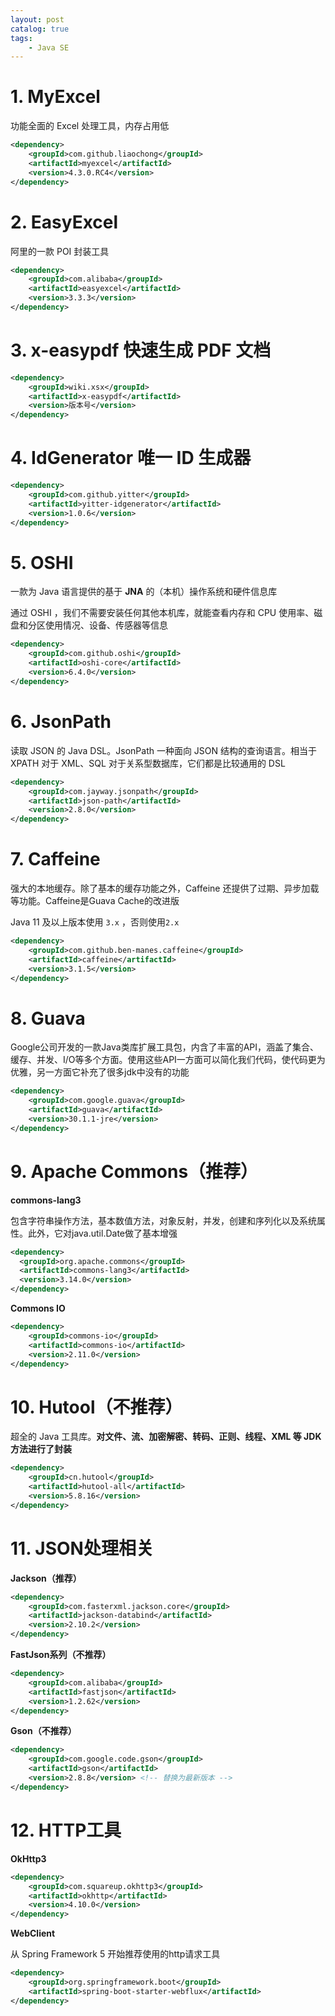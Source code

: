 ```yaml
---
layout: post   	
catalog: true 	
tags:
    - Java SE
---
```




# 1. MyExcel

功能全面的 Excel 处理工具，内存占用低

```xml
<dependency>
    <groupId>com.github.liaochong</groupId>
    <artifactId>myexcel</artifactId>
    <version>4.3.0.RC4</version>
</dependency>
```

# 2. EasyExcel

阿里的一款 POI 封装工具

```xml
<dependency>
    <groupId>com.alibaba</groupId>
    <artifactId>easyexcel</artifactId>
    <version>3.3.3</version>
</dependency>
```

# 3. x-easypdf 快速生成 PDF 文档

```xml
<dependency>
    <groupId>wiki.xsx</groupId>
    <artifactId>x-easypdf</artifactId>
    <version>版本号</version>
</dependency>
```


# 4. IdGenerator 唯一 ID 生成器

```xml
<dependency>
	<groupId>com.github.yitter</groupId>
	<artifactId>yitter-idgenerator</artifactId>
	<version>1.0.6</version>
</dependency>
```

# 5. OSHI

一款为 Java 语言提供的基于 **JNA** 的（本机）操作系统和硬件信息库

通过 OSHI ，我们不需要安装任何其他本机库，就能查看内存和 CPU 使用率、磁盘和分区使用情况、设备、传感器等信息

```xml
<dependency>
    <groupId>com.github.oshi</groupId>
    <artifactId>oshi-core</artifactId>
    <version>6.4.0</version>
</dependency>
```

# 6. JsonPath

读取 JSON 的 Java DSL。JsonPath 一种面向 JSON 结构的查询语言。相当于 XPATH 对于 XML、SQL 对于关系型数据库，它们都是比较通用的 DSL

```xml
<dependency>
    <groupId>com.jayway.jsonpath</groupId>
    <artifactId>json-path</artifactId>
    <version>2.8.0</version>
</dependency>
```

# 7. Caffeine

强大的本地缓存。除了基本的缓存功能之外，Caffeine 还提供了过期、异步加载等功能。Caffeine是Guava Cache的改进版

Java 11 及以上版本使用 `3.x` ，否则使用`2.x`

```xml
<dependency>
    <groupId>com.github.ben-manes.caffeine</groupId>
    <artifactId>caffeine</artifactId>
    <version>3.1.5</version>
</dependency>
```

# 8. Guava

Google公司开发的一款Java类库扩展工具包，内含了丰富的API，涵盖了集合、缓存、并发、I/O等多个方面。使用这些API一方面可以简化我们代码，使代码更为优雅，另一方面它补充了很多jdk中没有的功能

```xml
<dependency>
    <groupId>com.google.guava</groupId>
    <artifactId>guava</artifactId>
    <version>30.1.1-jre</version>
</dependency>
```

# 9. Apache Commons（推荐）

**commons-lang3**

包含字符串操作方法，基本数值方法，对象反射，并发，创建和序列化以及系统属性。此外，它对java.util.Date做了基本增强

```xml
<dependency>
  <groupId>org.apache.commons</groupId>
  <artifactId>commons-lang3</artifactId>
  <version>3.14.0</version>
</dependency>
```

**Commons IO**

```xml
<dependency>
    <groupId>commons-io</groupId>
    <artifactId>commons-io</artifactId>
    <version>2.11.0</version>
</dependency>
```

# 10. Hutool（不推荐）

超全的 Java 工具库。**对文件、流、加密解密、转码、正则、线程、XML 等 JDK 方法进行了封装**

```xml
<dependency>
    <groupId>cn.hutool</groupId>
    <artifactId>hutool-all</artifactId>
    <version>5.8.16</version>
</dependency>
```


# 11. JSON处理相关

**Jackson（推荐）**
```xml
<dependency>
    <groupId>com.fasterxml.jackson.core</groupId>
    <artifactId>jackson-databind</artifactId>
    <version>2.10.2</version>
</dependency>
```

**FastJson系列（不推荐）**
```xml
<dependency>
    <groupId>com.alibaba</groupId>
    <artifactId>fastjson</artifactId>
    <version>1.2.62</version>
</dependency>
```

**Gson（不推荐）**
```xml
<dependency>
	<groupId>com.google.code.gson</groupId>
	<artifactId>gson</artifactId>
	<version>2.8.8</version> <!-- 替换为最新版本 -->
</dependency>
```

# 12. HTTP工具

**OkHttp3**

```xml
<dependency>
    <groupId>com.squareup.okhttp3</groupId>
    <artifactId>okhttp</artifactId>
    <version>4.10.0</version>
</dependency>
```

**WebClient**

从 Spring Framework 5 开始推荐使用的http请求工具

```xml
<dependency>
    <groupId>org.springframework.boot</groupId>
    <artifactId>spring-boot-starter-webflux</artifactId>
</dependency>
```

